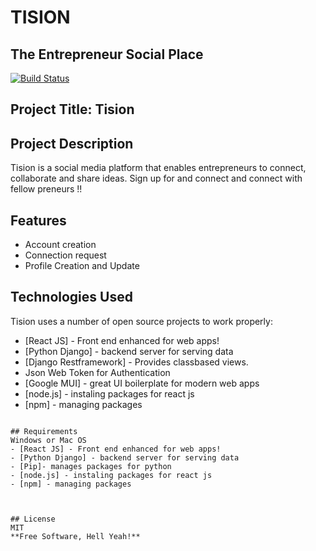 # TISION
## The Entrepreneur Social Place

[![Build Status](https://travis-ci.org/joemccann/dillinger.svg?branch=master)](https://travis-ci.org/joemccann/dillinger)

## Project Title: Tision

## Project Description
Tision is a social media platform that enables entrepreneurs to connect, collaborate and share ideas. Sign up for and connect and connect with fellow preneurs !!

## Features

- Account creation
- Connection request
- Profile Creation and Update 

## Technologies Used

Tision uses a number of open source projects to work properly:

- [React JS] - Front end enhanced for web apps!
- [Python Django] - backend server for serving data
- [Django Restframework] - Provides classbased views.
- Json Web Token for Authentication 
- [Google MUI] - great UI boilerplate for modern web apps
- [node.js] - instaling packages for react js
- [npm] - managing packages


```

## Requirements
Windows or Mac OS
- [React JS] - Front end enhanced for web apps!
- [Python Django] - backend server for serving data
- [Pip]- manages packages for python
- [node.js] - instaling packages for react js
- [npm] - managing packages



## License
MIT
**Free Software, Hell Yeah!**
